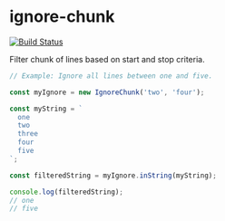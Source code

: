 # ignore-chunk

[![Build Status](https://travis-ci.com/eezing/ignore-chunk.svg?branch=master)](https://travis-ci.com/eezing/ignore-chunk)

Filter chunk of lines based on start and stop criteria.

```javascript
// Example: Ignore all lines between one and five.

const myIgnore = new IgnoreChunk('two', 'four');

const myString = `
  one
  two
  three
  four
  five
`;

const filteredString = myIgnore.inString(myString);

console.log(filteredString);
// one
// five
```
